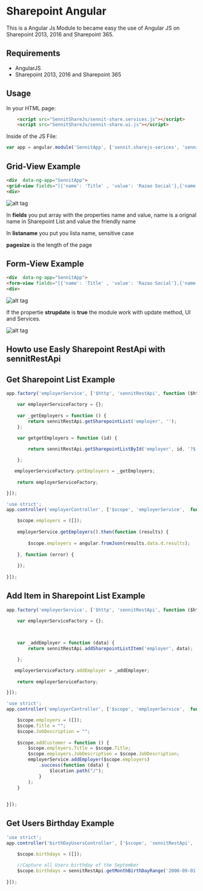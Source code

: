 # Sharepoint Angular 

This is a Angular Js Module to became easy the use of Angular JS on Sharepoint 2013, 2016 and Sharepoint 365.


## Requirements

- AngularJS
- Sharepoint 2013, 2016 and Sharepoint 365

## Usage



In your HTML page:
```html
    <script src="SennitShareJs/sennit-share.services.js"></script>
    <script src="SennitShareJs/sennit-share.ui.js"></script>
```

Inside of the JS File:
```javascript
var app = angular.module('SennitApp', ['sennit.sharejs-serices', 'sennit.sharejs-ui']);
```
## Grid-View Example


```html
<div  data-ng-app="SennitApp">
<grid-view fields="[{'name': 'Title' , 'value': 'Razao Social'},{'name': 'CNPJ' , 'value': 'CNPJ'},{'name': 'Complemento' , 'value': 'Complemento'}]" listaname="Contas"  pagesize="5"></grid-view>
<div>
```

![alt tag](https://github.com/kinderbueno360/SharepointAngular/blob/img/gridview.PNG)

In **fields** you put array with the properties name and value, name is a orignal name in Sharepoint List and value the friendly name

In **listaname** you put you lista name, sensitive case

**pagesize** is the length of the page

## Form-View Example


```html
<div  data-ng-app="SennitApp">
<form-view fields="[{'name': 'Title' , 'value': 'Razao Social'},{'name': 'CNPJ' , 'value': 'CNPJ'},{'name': 'Complemento' , 'value': 'Complemento'}]" listaname="Contas" strupdate="false"></form-view>
<div>
```

![alt tag](https://github.com/kinderbueno360/SharepointAngular/blob/img/newform.PNG)

If the propertie **strupdate** is **true** the module work with update method, UI and Services.

![alt tag](https://github.com/kinderbueno360/SharepointAngular/blob/img/update.PNG)


## Howto use Easly Sharepoint RestApi with sennitRestApi

## Get Sharepoint List Example

```javascript                                                   
app.factory('employerService', ['$http', 'sennitRestApi', function ($http, sennitRestApi) {

    var employerServiceFactory = {};
	
    var _getEmployers = function () {      
        return sennitRestApi.getSharepointList('employer', '');
    };

    var getgetEmployers = function (id) {
        
        return sennitRestApi.getSharepointListById('employer', id, '?$´select=ID,Title');

    };

   employerServiceFactory.getEmployers = _getEmployers;
    
    return employerServiceFactory;

}]);
```

```javascript
'use strict';
app.controller('employerController', ['$scope', 'employerService',  function ($scope, employerService) {

    $scope.employers = ([]);
 
    employerService.getEmployers().then(function (results) {
        
        $scope.employers = angular.fromJson(results.data.d.results);
        
    }, function (error) {
        
    });
    
}]);
```


## Add Item in Sharepoint List Example


```javascript                                                   
app.factory('employerService', ['$http', 'sennitRestApi', function ($http, sennitRestApi) {

    var employerServiceFactory = {};
	
  

    var _addEmployer = function (data) {
        return sennitRestApi.addSharepointListItem('employer', data);

    };

   employerServiceFactory.addEmployer = _addEmployer;
    
    return employerServiceFactory;

}]);
```

```javascript
'use strict';
app.controller('employerController', ['$scope', 'employerService',  function ($scope, employerService) {

    $scope.employers = ([]);
	$scope.Title = "";
	$scope.JobDescription = "";
		
    $scope.addCustomer = function () {
		$scope.employers.Title = $scope.Title;
		$scope.employers.JobDescription = $scope.JobDescription;
		employerService.addEmployer($scope.employers)
			.success(function (data) {
				$location.path("/");
			}
		);
	}
	 
    
}]);
```



## Get Users Birthday  Example


```javascript
'use strict';
app.controller('birthDayUsersController', ['$scope', 'sennitRestApi',  function ($scope, sennitRestApi) {

    $scope.birthdays = ([]);
 
    //Capture all Users birthday of the September
    $scope.birthdays = sennitRestApi.getMonthBirthDayRange('2000-09-01', '2000-09-31');
    
}]);
```



